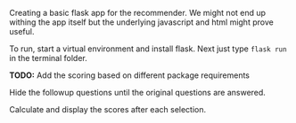 Creating a basic flask app for the recommender. We might not end up withing the app itself but the underlying javascript and html might prove useful.

To run, start a virtual environment and install flask. Next just type `flask run` in the terminal folder.


**TODO:**
Add the scoring based on different package requirements

Hide the followup questions until the original questions are answered.

Calculate and display the scores after each selection.
